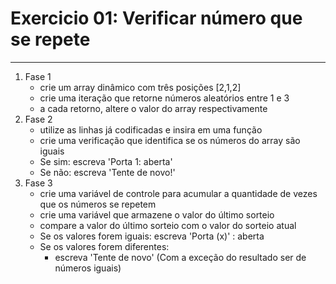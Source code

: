 # Exercicio 01:  Verificar número que se repete
---
1. Fase 1
    - crie um array dinâmico com três posições [2,1,2]
    - crie uma iteração que retorne números aleatórios entre 1 e 3
    - a cada retorno, altere o valor do array respectivamente
2. Fase 2
    - utilize as linhas já codificadas e insira em uma função
    - crie uma verificação que identifica se os números do array são iguais
    - Se sim: escreva 'Porta 1: aberta'
    - Se não: escreva 'Tente de novo!'
3. Fase 3
    - crie uma variável de controle para acumular a quantidade de vezes que os números se repetem
    - crie uma variável que armazene o valor do último sorteio
    - compare a valor do último sorteio com o valor do sorteio atual
    - Se os valores forem iguais: escreva 'Porta (x)' : aberta
    - Se os valores forem diferentes:
        - escreva 'Tente de novo' (Com a exceção do resultado ser de números iguais)

 



